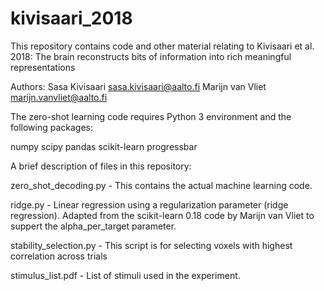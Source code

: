 # kivisaari_2018
This repository contains code and other material relating to Kivisaari et al. 2018: The brain reconstructs bits of 
information into rich meaningful representations


Authors:
Sasa Kivisaari sasa.kivisaari@aalto.fi
Marijn van Vliet marijn.vanvliet@aalto.fi


The zero-shot learning code requires Python 3 environment and the following
packages:

numpy
scipy
pandas
scikit-learn
progressbar



A brief description of files in this repository:

zero_shot_decoding.py - This contains the actual machine learning code. 

ridge.py - Linear regression using a regularization parameter (ridge regression).
Adapted from the scikit-learn 0.18 code by Marijn van Vliet to suppert the
alpha_per_target parameter.

stability_selection.py - This script is for selecting voxels with highest 
correlation across trials

stimulus_list.pdf - List of stimuli used in the experiment. 

